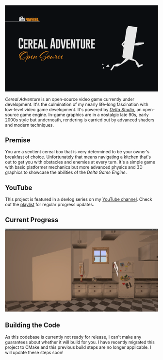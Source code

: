 ![Alt text](docs/public/banner_v1.png?raw=true)

*Cereal Adventure* is an open-source video game currently under development. It's the culmination of my nearly life-long fascination with low-level video game development. It's powered by [*Delta Studio*](https://github.com/ange-yaghi/delta-studio), an open-source game engine. In-game graphics are in a nostalgic late 90s, early 2000s style but underneath, rendering is carried out by advanced shaders and modern techniques.

## Premise

You are a sentient cereal box that is very determined to be your owner's breakfast of choice. Unfortunately that means navigating a kitchen that's out to get you with obstacles and enemies at every turn. It's a simple game with basic platformer mechanics but more advanced physics and 3D graphics to showcase the abilities of the *Delta Game Engine*.

## YouTube

This project is featured in a devlog series on my [YouTube channel](https://www.youtube.com/channel/UCV0t1y4h_6-2SqEpXBXgwFQ). Check out the [playlist](https://www.youtube.com/watch?v=0_xqTv1MOuE&list=PLUahe1BHkKtUTFzQxqvJTX67Lnq3GGByc) for regular progress updates.

## Current Progress

![Alt text](docs/public/screenshots/game_screenshot_jan_30_2021.png?raw=true)

## Building the Code

As this codebase is currently not ready for release, I can't make any guarantees about whether it will build for you. I have recently migrated this project to CMake and this previous build steps are no longer applicable. I will update these steps soon!
